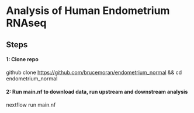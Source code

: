 # Analysis of Human Endometrium RNAseq 
## Steps
#### 1: Clone repo
github clone https://github.com/brucemoran/endometrium_normal && cd endometrium_normal
#### 2: Run main.nf to download data, run upstream and downstream analysis
nextflow run main.nf
